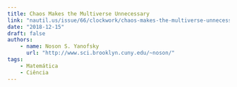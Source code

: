 ```yaml
---
title: Chaos Makes the Multiverse Unnecessary
link: "nautil.us/issue/66/clockwork/chaos-makes-the-multiverse-unnecessary-rp"
date: "2018-12-15"
draft: false
authors:
    - name: Noson S. Yanofsky
      url: "http://www.sci.brooklyn.cuny.edu/~noson/"
tags:
    - Matemática
    - Ciência
---
```


